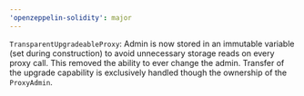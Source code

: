 ```yaml
---
'openzeppelin-solidity': major
---
```


`TransparentUpgradeableProxy`: Admin is now stored in an immutable variable (set during construction) to avoid unnecessary storage reads on every proxy call. This removed the ability to ever change the admin. Transfer of the upgrade capability is exclusively handled though the ownership of the `ProxyAdmin`.
